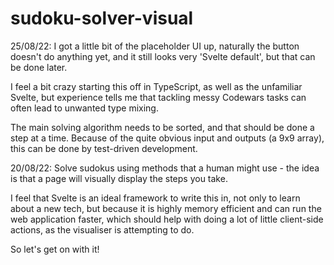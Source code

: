 # sudoku-solver-visual
25/08/22:
I got a little bit of the placeholder UI up, naturally the button doesn't do anything yet, and it still looks very 'Svelte default', but that can be done later.

I feel a bit crazy starting this off in TypeScript, as well as the unfamiliar Svelte, but experience tells me that tackling messy Codewars tasks can often lead to unwanted type mixing.

The main solving algorithm needs to be sorted, and that should be done a step at a time. Because of the quite obvious input and outputs (a 9x9 array), this can be done by test-driven development.

20/08/22:
Solve sudokus using methods that a human might use - the idea is that a page will visually display the steps you take. </br>

I feel that Svelte is an ideal framework to write this in, not only to learn about a new tech, but because it is highly memory efficient and can run the web application faster, which should help with doing a lot of little client-side actions, as the visualiser is attempting to do. </br>

So let's get on with it!
